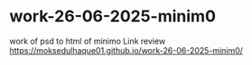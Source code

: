 # work-26-06-2025-minim0
work of psd to html of minimo
Link review
https://moksedulhaque01.github.io/work-26-06-2025-minim0/

